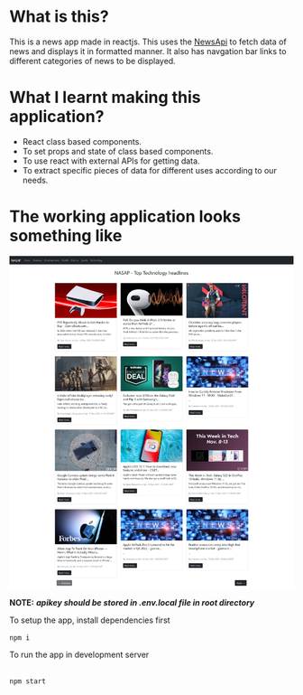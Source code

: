 # What is this?
This is a news app made in reactjs. This uses the [NewsApi](newsapi.org) to fetch data of news and displays it in formatted manner. It also has navgation bar links to different categories of news to be displayed.

# What I learnt making this application?
- React class based components.
- To set props and state of class based components.
- To use react with external APIs for getting data.
- To extract specific pieces of data for different uses according to our needs. 

# The working application looks something like
![working project's file](./misc/workingapp.png)

**NOTE:** ***apikey should be stored in .env.local file in root directory***

To setup the app, install dependencies first
```
npm i
```

To run the app in development server
```

npm start
```
